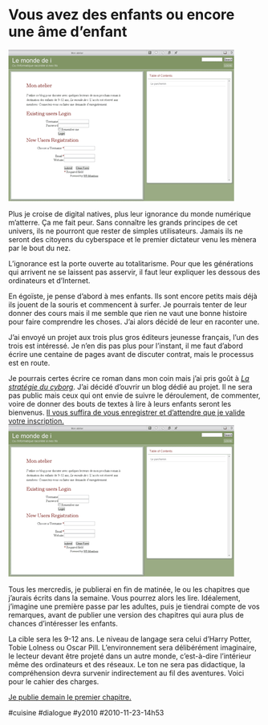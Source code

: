 # Vous avez des enfants ou encore une âme d’enfant

![](_i/mondei.png)

Plus je croise de digital natives, plus leur ignorance du monde numérique m’atterre. Ça me fait peur. Sans connaître les grands principes de cet univers, ils ne pourront que rester de simples utilisateurs. Jamais ils ne seront des citoyens du cyberspace et le premier dictateur venu les mènera par le bout du nez.

L’ignorance est la porte ouverte au totalitarisme. Pour que les générations qui arrivent ne se laissent pas asservir, il faut leur expliquer les dessous des ordinateurs et d’Internet.

En égoïste, je pense d’abord à mes enfants. Ils sont encore petits mais déjà ils jouent de la souris et commencent à surfer. Je pourrais tenter de leur donner des cours mais il me semble que rien ne vaut une bonne histoire pour faire comprendre les choses. J’ai alors décidé de leur en raconter une.

J’ai envoyé un projet aux trois plus gros éditeurs jeunesse français, l’un des trois est intéressé. Je n’en dis pas plus pour l’instant, il me faut d’abord écrire une centaine de pages avant de discuter contrat, mais le processus est en route.

Je pourrais certes écrire ce roman dans mon coin mais j’ai pris goût à *[La stratégie du cyborg](../../page/la-strategie-du-cyborg)*. J’ai décidé d’ouvrir un blog dédié au projet. Il ne sera pas public mais ceux qui ont envie de suivre le déroulement, de commenter, voire de donner des bouts de textes à lire à leurs enfants seront les bienvenus. [Il vous suffira de vous enregistrer et d’attendre que je valide votre inscription.](http://i.tcrouzet.com)
[![](_i/mondei.png)](http://i.tcrouzet.com/)

Tous les mercredis, je publierai en fin de matinée, le ou les chapitres que j’aurais écrits dans la semaine. Vous pourrez alors les lire. Idéalement, j’imagine une première passe par les adultes, puis je tiendrai compte de vos remarques, avant de publier une version des chapitres qui aura plus de chances d’intéresser les enfants.

La cible sera les 9-12 ans. Le niveau de langage sera celui d’Harry Potter, Tobie Lolness ou Oscar Pill. L’environnement sera délibérément imaginaire, le lecteur devant être projeté dans un autre monde, c’est-à-dire l’intérieur même des ordinateurs et des réseaux. Le ton ne sera pas didactique, la compréhension devra survenir indirectement au fil des aventures. Voici pour le cahier des charges.

[Je publie demain le premier chapitre.](http://i.tcrouzet.com)

#cuisine #dialogue #y2010 #2010-11-23-14h53
